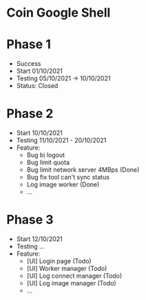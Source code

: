 # Coin Google Shell
# Phase 1
- Success
- Start 01/10/2021
- Testing 05/10/2021 -> 10/10/2021
- Status: Closed
# Phase 2
- Start 10/10/2021
- Testing 11/10/2021 - 20/10/2021
- Feature:
  + Bug bị logout
  + Bug limit quota
  + Bug limit network server 4MBps (Done)
  + Bug fix tool can't sync status
  + Log image worker (Done)
  + ...
# Phase 3
- Start 12/10/2021
- Testing ...
- Feature:
  + [UI] Login page (Todo)
  + [UI] Worker manager (Todo)
  + [UI] Log connect manager (Todo)
  + [UI] Log image manager (Todo)
  + ...
